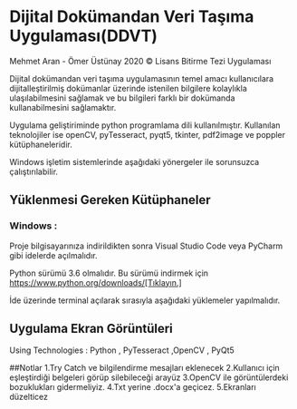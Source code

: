# Dijital Dokümandan Veri Taşıma Uygulaması(DDVT)

Mehmet Aran - Ömer Üstünay 2020 © Lisans Bitirme Tezi Uygulaması

Dijital dokümandan veri taşıma uygulamasının temel amacı kullanıcılara dijitalleştirilmiş dokümanlar üzerinde istenilen bilgilere kolaylıkla ulaşılabilmesini sağlamak ve bu bilgileri farklı bir dokümanda kullanabilmesini sağlamaktır.

Uygulama geliştiriminde python programlama dili kullanılmıştır.
Kullanılan teknolojiler ise openCV, pyTesseract, pyqt5, tkinter, pdf2image ve poppler kütüphaneleridir.

Windows işletim sistemlerinde aşağıdaki yönergeler ile sorunsuzca çalıştırılabilir.

## Yüklenmesi Gereken Kütüphaneler

### Windows : 
Proje bilgisayarınıza indirildikten sonra Visual Studio Code veya PyCharm gibi idelerde açılmalıdır. 

Python sürümü 3.6 olmalıdır. Bu sürümü indirmek için https://www.python.org/downloads/[Tıklayın.]

İde üzerinde terminal açılarak sırasıyla aşağıdaki yüklemeler yapılmalıdır.




## Uygulama Ekran Görüntüleri







Using Technologies :  Python , PyTesseract ,OpenCV , PyQt5



##Notlar
1.Try Catch ve bilgilendirme mesajları eklenecek
2.Kullanıcı için eşleştirdiği belgeleri görüp silebileceği arayüz
3.OpenCV ile görüntülerdeki bozuklukları gidermeliyiz.
4.Txt yerine .docx'a geçicez.
5.Ekranları düzelticez
